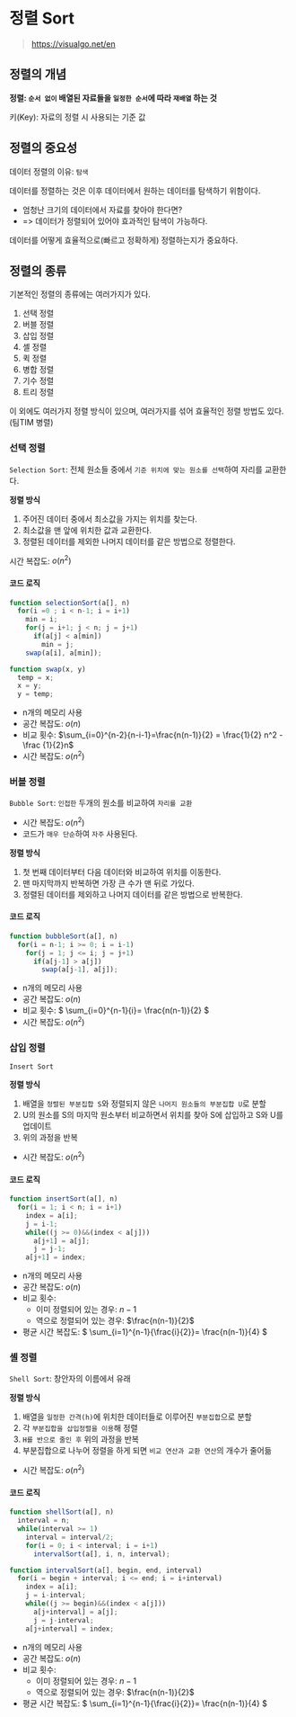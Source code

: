 # 정렬 Sort
> https://visualgo.net/en

## 정렬의 개념
**정렬: `순서 없이` 배열된 자료들을 `일정한 순서`에 따라 `재배열` 하는 것**

키(Key): 자료의 정렬 시 사용되는 기준 값

## 정렬의 중요성
데이터 정렬의 이유: `탐색`

데이터를 정렬하는 것은 이후 데이터에서 원하는 데이터를 탐색하기 위함이다.
- 엄청난 크기의 데이터에서 자료를 찾아야 한다면?
- => 데이터가 정렬되어 있어야 효과적인 탐색이 가능하다.

데이터를 어떻게 효율적으로(빠르고 정확하게) 정렬하는지가 중요하다.

## 정렬의 종류
기본적인 정렬의 종류에는 여러가지가 있다.
1. 선택 정렬
2. 버블 정렬
3. 삽입 정렬
4. 셸 정렬
5. 퀵 정렬
6. 병합 정렬
7. 기수 정렬
8. 트리 정렬

이 외에도 여러가지 정렬 방식이 있으며, 여러가지를 섞어 효율적인 정렬 방법도 있다.(팀TIM 병렬)

### 선택 정렬
`Selection Sort`: 전체 원소들 중에서 `기준 위치에 맞는 원소를 선택`하여 자리를 교환한다.

**정렬 방식**

1. 주어진 데이터 중에서 최소값을 가지는 위치를 찾는다.
2. 최소값을 맨 앞에 위치한 값과 교환한다.
3. 정렬된 데이터를 제외한 나머지 데이터를 같은 방법으로 정렬한다.

시간 복잡도: $o(n^2)$

#### 코드 로직
```js
function selectionSort(a[], n)
  for(i =0 ; i < n-1; i = i+1)
    min = i;
    for(j = i+1; j < n; j = j+1)
      if(a[j] < a[min])
        min = j;
    swap(a[i], a[min]);

function swap(x, y)
  temp = x;
  x = y;
  y = temp;
```

- n개의 메모리 사용
- 공간 복잡도: $o(n)$
- 비교 횟수:
$\sum_{i=0}^{n-2}{n-i-1}=\frac{n(n-1)}{2} = \frac{1}{2} n^2 - \frac {1}{2}n$
- 시간 복잡도: $o(n^2)$

### 버블 정렬
`Bubble Sort`: `인접한` 두개의 원소를 비교하여 `자리를 교환`
- 시간 복잡도: $o(n^2)$
- 코드가 `매우 단순`하여 `자주` 사용된다.


**정렬 방식**

1. 첫 번째 데이터부터 다음 데이터와 비교하여 위치를 이동한다.
2. 맨 마지막까지 반복하면 가장 큰 수가 맨 뒤로 가있다.
3. 정렬된 데이터를 제외하고 나머지 데이터를 같은 방법으로 반복한다.

#### 코드 로직
```js
function bubbleSort(a[], n)
  for(i = n-1; i >= 0; i = i-1)
    for(j = 1; j <= i; j = j+1)
      if(a[j-1] > a[j])
        swap(a[j-1], a[j]);
```

- n개의 메모리 사용
- 공간 복잡도: $o(n)$
- 비교 횟수:
$
\sum_{i=0}^{n-1}{i}=
\frac{n(n-1)}{2}
$
- 시간 복잡도: $o(n^2)$

### 삽입 정렬
`Insert Sort`

**정렬 방식**
1. 배열을 `정렬된 부분집합 S`와 정렬되지 않은 `나머지 원소들의 부분집합 U`로 분할
2. U의 원소를 S의 마지막 원소부터 비교하면서 위치를 찾아 S에 삽입하고 S와 U를 업데이트
3. 위의 과정을 반복
- 시간 복잡도: $o(n^2)$

#### 코드 로직
```js
function insertSort(a[], n)
  for(i = 1; i < n; i = i+1)
    index = a[i];
    j = i-1;
    while((j >= 0)&&(index < a[j]))
      a[j+1] = a[j];
      j = j-1;
    a[j+1] = index;
```

- n개의 메모리 사용
- 공간 복잡도: $o(n)$
- 비교 횟수:
  - 이미 정렬되어 있는 경우: $n-1$
  - 역으로 정렬되어 있는 경우: $\frac{n(n-1)}{2}$
- 평균 시간 복잡도:
$
\sum_{i=1}^{n-1}{\frac{i}{2}}=
\frac{n(n-1)}{4}
$

### 셸 정렬
`Shell Sort`: 창안자의 이름에서 유래

**정렬 방식**
1. 배열을 `일정한 간격(h)`에 위치한 데이터들로 이루어진 `부분집합`으로 분할
2. 각 `부분집합을 삽입정렬을 이용`해 정렬
3. `H를 반으로 줄인 후` 위의 과정을 반복
4. 부분집합으로 나누어 정렬을 하게 되면 `비교 연산과 교환 연산`의 개수가 줄어듦
- 시간 복잡도: $o(n^2)$


#### 코드 로직
```js
function shellSort(a[], n)
  interval = n;
  while(interval >= 1)
    interval = interval/2;
    for(i = 0; i < interval; i = i+1)
      intervalSort(a[], i, n, interval);

function intervalSort(a[], begin, end, interval)
  for(i = begin + interval; i <= end; i = i+interval)
    index = a[i];
    j = i-interval;
    while((j >= begin)&&(index < a[j]))
      a[j+interval] = a[j];
      j = j-interval;
    a[j+interval] = index;
```

- n개의 메모리 사용
- 공간 복잡도: $o(n)$
- 비교 횟수:
  - 이미 정렬되어 있는 경우: $n-1$
  - 역으로 정렬되어 있는 경우: $\frac{n(n-1)}{2}$
- 평균 시간 복잡도:
$
\sum_{i=1}^{n-1}{\frac{i}{2}}=
\frac{n(n-1)}{4}
$
